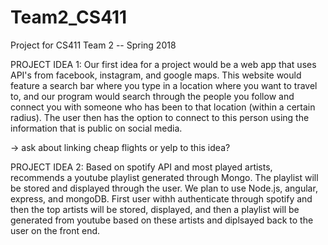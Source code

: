 # Team2_CS411
Project for CS411 Team 2 -- Spring 2018

PROJECT IDEA 1:
  Our first idea for a project would be a web app that uses API's from facebook, instagram, and google maps. This website would feature a search bar where you type in a location where you want to travel to, and our program would search through the people you follow and connect you with someone who has been to that location (within a certain radius). The user then has the option to connect to this person using the information that is public on social media.

-> ask about linking cheap flights or yelp to this idea?

PROJECT IDEA 2:
  Based on spotify API and most played artists, recommends a youtube playlist generated through Mongo. The playlist will be stored and displayed through the user. We plan to use Node.js, angular, express, and mongoDB. First user withh authenticate through spotify and then the top artists will be stored, displayed, and then a playlist will be generated from youtube based on these artists and diplsayed back to the user on the front end.
